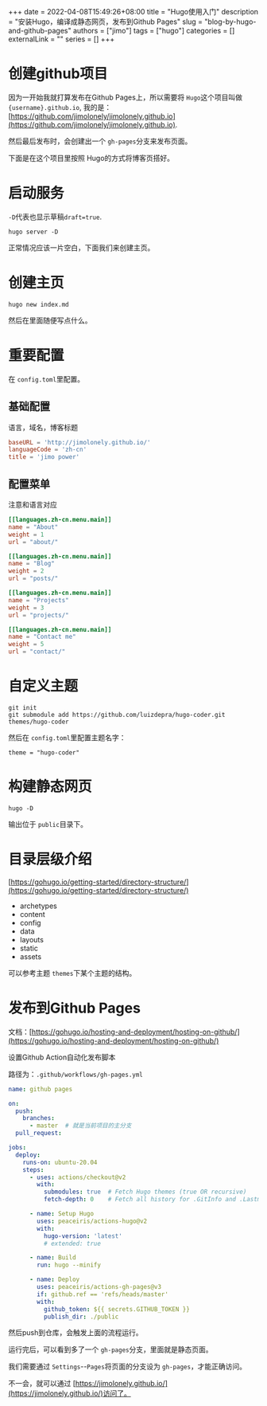 +++ 
date = 2022-04-08T15:49:26+08:00
title = "Hugo使用入门"
description = "安装Hugo，编译成静态网页，发布到Github Pages"
slug = "blog-by-hugo-and-github-pages"
authors = ["jimo"]
tags = ["hugo"]
categories = []
externalLink = ""
series = []
+++

# 创建github项目

因为一开始我就打算发布在Github Pages上，所以需要将 `Hugo`这个项目叫做 `{username}.github.io`, 我的是：[https://github.com/jimolonely/jimolonely.github.io](https://github.com/jimolonely/jimolonely.github.io).

然后最后发布时，会创建出一个 `gh-pages`分支来发布页面。

下面是在这个项目里按照 Hugo的方式将博客页搭好。

# 启动服务

`-D`代表也显示草稿`draft=true`.

```shell
hugo server -D
```

正常情况应该一片空白，下面我们来创建主页。

# 创建主页

```shell
hugo new index.md
```

然后在里面随便写点什么。

# 重要配置
在 `config.toml`里配置。

## 基础配置

语言，域名，博客标题

```toml 
baseURL = 'http://jimolonely.github.io/'
languageCode = 'zh-cn'
title = 'jimo power'
```

## 配置菜单

注意和语言对应
```toml
[[languages.zh-cn.menu.main]]
name = "About"
weight = 1
url = "about/"

[[languages.zh-cn.menu.main]]
name = "Blog"
weight = 2
url = "posts/"

[[languages.zh-cn.menu.main]]
name = "Projects"
weight = 3
url = "projects/"

[[languages.zh-cn.menu.main]]
name = "Contact me"
weight = 5
url = "contact/"
```

# 自定义主题

```shell
git init
git submodule add https://github.com/luizdepra/hugo-coder.git themes/hugo-coder
```

然后在 `config.toml`里配置主题名字：

```shell
theme = "hugo-coder"
```

# 构建静态网页

```shell
hugo -D
```

输出位于 `public`目录下。

# 目录层级介绍

[https://gohugo.io/getting-started/directory-structure/](https://gohugo.io/getting-started/directory-structure/)

* archetypes
* content
* config
* data
* layouts
* static
* assets

可以参考主题 `themes`下某个主题的结构。


# 发布到Github Pages

文档：[https://gohugo.io/hosting-and-deployment/hosting-on-github/](https://gohugo.io/hosting-and-deployment/hosting-on-github/)

设置Github Action自动化发布脚本

路径为：`.github/workflows/gh-pages.yml`

```yaml
name: github pages

on:
  push:
    branches:
      - master  # 就是当前项目的主分支
  pull_request:

jobs:
  deploy:
    runs-on: ubuntu-20.04
    steps:
      - uses: actions/checkout@v2
        with:
          submodules: true  # Fetch Hugo themes (true OR recursive)
          fetch-depth: 0    # Fetch all history for .GitInfo and .Lastmod

      - name: Setup Hugo
        uses: peaceiris/actions-hugo@v2
        with:
          hugo-version: 'latest'
          # extended: true

      - name: Build
        run: hugo --minify

      - name: Deploy
        uses: peaceiris/actions-gh-pages@v3
        if: github.ref == 'refs/heads/master'
        with:
          github_token: ${{ secrets.GITHUB_TOKEN }}
          publish_dir: ./public
```

然后push到仓库，会触发上面的流程运行。

运行完后，可以看到多了一个 `gh-pages`分支，里面就是静态页面。

我们需要通过 `Settings`--`Pages`将页面的分支设为 `gh-pages`，才能正确访问。

不一会，就可以通过 [https://jimolonely.github.io/](https://jimolonely.github.io/)访问了。


